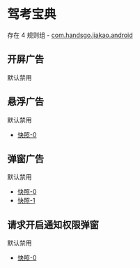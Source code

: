 # 驾考宝典

存在 4 规则组 - [com.handsgo.jiakao.android](/src/apps/com.handsgo.jiakao.android.ts)

## 开屏广告

默认禁用

## 悬浮广告

默认禁用

- [快照-0](https://i.gkd.li/i/13475994)

## 弹窗广告

默认禁用

- [快照-0](https://i.gkd.li/i/13476039)
- [快照-1](https://i.gkd.li/i/13523033)

## 请求开启通知权限弹窗

默认禁用

- [快照-0](https://i.gkd.li/i/13520296)
